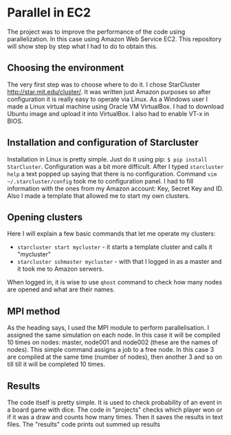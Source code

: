 # Parallel in EC2
The project was to improve the performance of the code using parallelization. In this case using Amazon Web Service EC2. 
This repository will show step by step what I had to do to obtain this.

## Choosing the environment 
The very first step was to choose where to do it. I chose StarCluster http://star.mit.edu/cluster/. It was written just Amazon purposes so after configuration it is really easy to operate via Linux. As a Windows user I made a Linux virtual machine using Oracle VM VirtualBox. I had to download Ubuntu image and upload it into VirtualBox. I also had to enable VT-x in BIOS.

## Installation and configuration of Starcluster
Installation in Linux is pretty simple. Just do it using pip: `$ pip install StarCluster`.
Configuration was a bit more difficult. After I typed `starcluster help` a text popped up saying that there is no configuration. Command `vim ~/.starcluster/config` took me to configuration panel. I had to fill information with the ones from my Amazon account: Key, Secret Key and ID. Also I made a template that allowed me to start my own clusters.

## Opening clusters
Here I will explain a few basic commands that let me operate my clusters:
* `starcluster start mycluster` - it starts a template cluster and calls it "mycluster"
* `starcluster sshmaster mycluster` - with that I logged in as a master and it took me to Amazon serwers.

When logged in, it is wise to use `qhost` command to check how many nodes are opened and what are their names. 

## MPI method
As the heading says, I used the MPI module to perform parallelisation. I assigned the same simulation on each node. In this case it will be compiled 10 times on nodes: master, node001 and node002 (these are the names of nodes). This simple command assigns a job to a free node. In this case 3 are compiled at the same time (number of nodes), then another 3 and so on till till it will be completed 10 times.

## Results
The code itself is pretty simple. 
It is used to check probability of an event in a board game with dice. The code in "projects" checks which player won or if it was a draw 
and counts how many times. Then it saves the results in text files. The "results" code prints out summed up results
